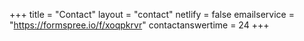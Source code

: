 +++
title = "Contact"
layout = "contact"
netlify = false
emailservice = "https://formspree.io/f/xoqpkrvr"
contactanswertime = 24
+++
